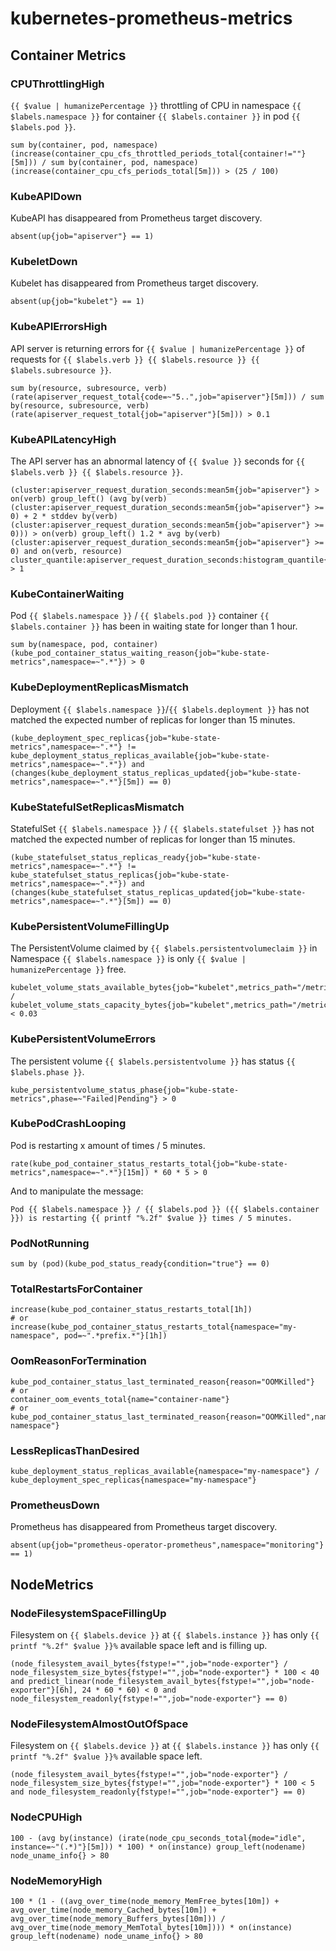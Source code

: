 # kubernetes-prometheus-metrics

## Container Metrics

### CPUThrottlingHigh

`{{ $value | humanizePercentage }}` throttling of CPU in namespace `{{ $labels.namespace }}` for container `{{ $labels.container }}` in pod `{{ $labels.pod }}`.

```
sum by(container, pod, namespace) (increase(container_cpu_cfs_throttled_periods_total{container!=""}[5m])) / sum by(container, pod, namespace) (increase(container_cpu_cfs_periods_total[5m])) > (25 / 100)
```

### KubeAPIDown

KubeAPI has disappeared from Prometheus target discovery.

```
absent(up{job="apiserver"} == 1)
```

### KubeletDown

Kubelet has disappeared from Prometheus target discovery.

```
absent(up{job="kubelet"} == 1)
```

### KubeAPIErrorsHigh

API server is returning errors for `{{ $value | humanizePercentage }}` of requests for `{{ $labels.verb }} {{ $labels.resource }} {{ $labels.subresource }}`.

```
sum by(resource, subresource, verb) (rate(apiserver_request_total{code=~"5..",job="apiserver"}[5m])) / sum by(resource, subresource, verb) (rate(apiserver_request_total{job="apiserver"}[5m])) > 0.1
```

### KubeAPILatencyHigh

The API server has an abnormal latency of `{{ $value }}` seconds for `{{ $labels.verb }} {{ $labels.resource }}`.

```
(cluster:apiserver_request_duration_seconds:mean5m{job="apiserver"} > on(verb) group_left() (avg by(verb) (cluster:apiserver_request_duration_seconds:mean5m{job="apiserver"} >= 0) + 2 * stddev by(verb) (cluster:apiserver_request_duration_seconds:mean5m{job="apiserver"} >= 0))) > on(verb) group_left() 1.2 * avg by(verb) (cluster:apiserver_request_duration_seconds:mean5m{job="apiserver"} >= 0) and on(verb, resource) cluster_quantile:apiserver_request_duration_seconds:histogram_quantile{job="apiserver",quantile="0.99"} > 1
```

### KubeContainerWaiting

Pod `{{ $labels.namespace }}` / `{{ $labels.pod }}` container `{{ $labels.container }}` has been in waiting state for longer than 1 hour.

```
sum by(namespace, pod, container) (kube_pod_container_status_waiting_reason{job="kube-state-metrics",namespace=~".*"}) > 0
```

### KubeDeploymentReplicasMismatch

Deployment `{{ $labels.namespace }}`/`{{ $labels.deployment }}` has not matched the expected number of replicas for longer than 15 minutes.

```
(kube_deployment_spec_replicas{job="kube-state-metrics",namespace=~".*"} != kube_deployment_status_replicas_available{job="kube-state-metrics",namespace=~".*"}) and (changes(kube_deployment_status_replicas_updated{job="kube-state-metrics",namespace=~".*"}[5m]) == 0)
```

### KubeStatefulSetReplicasMismatch

StatefulSet `{{ $labels.namespace }}` / `{{ $labels.statefulset }}` has not matched the expected number of replicas for longer than 15 minutes.

```
(kube_statefulset_status_replicas_ready{job="kube-state-metrics",namespace=~".*"} != kube_statefulset_status_replicas{job="kube-state-metrics",namespace=~".*"}) and (changes(kube_statefulset_status_replicas_updated{job="kube-state-metrics",namespace=~".*"}[5m]) == 0)
```

### KubePersistentVolumeFillingUp

The PersistentVolume claimed by `{{ $labels.persistentvolumeclaim }}` in Namespace `{{ $labels.namespace }}` is only `{{ $value | humanizePercentage }}` free.

```
kubelet_volume_stats_available_bytes{job="kubelet",metrics_path="/metrics",namespace=~".*"} / kubelet_volume_stats_capacity_bytes{job="kubelet",metrics_path="/metrics",namespace=~".*"} < 0.03
```

### KubePersistentVolumeErrors

The persistent volume `{{ $labels.persistentvolume }}` has status `{{ $labels.phase }}`.

```
kube_persistentvolume_status_phase{job="kube-state-metrics",phase=~"Failed|Pending"} > 0
```

### KubePodCrashLooping

Pod is restarting x amount of times / 5 minutes.

```
rate(kube_pod_container_status_restarts_total{job="kube-state-metrics",namespace=~".*"}[15m]) * 60 * 5 > 0
```

And to manipulate the message:

```
Pod {{ $labels.namespace }} / {{ $labels.pod }} ({{ $labels.container }}) is restarting {{ printf "%.2f" $value }} times / 5 minutes.
```

### PodNotRunning

```
sum by (pod)(kube_pod_status_ready{condition="true"} == 0)
```

### TotalRestartsForContainer

```
increase(kube_pod_container_status_restarts_total[1h])
# or
increase(kube_pod_container_status_restarts_total{namespace="my-namespace", pod=~".*prefix.*"}[1h])
```

### OomReasonForTermination

```
kube_pod_container_status_last_terminated_reason{reason="OOMKilled"}
# or
container_oom_events_total{name="container-name"}
# or
kube_pod_container_status_last_terminated_reason{reason="OOMKilled",namespace="my-namespace"}
```

### LessReplicasThanDesired

```
kube_deployment_status_replicas_available{namespace="my-namespace"} / kube_deployment_spec_replicas{namespace="my-namespace"}
```

### PrometheusDown

Prometheus has disappeared from Prometheus target discovery.

```
absent(up{job="prometheus-operator-prometheus",namespace="monitoring"} == 1)
```

## NodeMetrics

### NodeFilesystemSpaceFillingUp

Filesystem on `{{ $labels.device }}` at `{{ $labels.instance }}` has only `{{ printf "%.2f" $value }}%` available space left and is filling up.

```
(node_filesystem_avail_bytes{fstype!="",job="node-exporter"} / node_filesystem_size_bytes{fstype!="",job="node-exporter"} * 100 < 40 and predict_linear(node_filesystem_avail_bytes{fstype!="",job="node-exporter"}[6h], 24 * 60 * 60) < 0 and node_filesystem_readonly{fstype!="",job="node-exporter"} == 0)
```

### NodeFilesystemAlmostOutOfSpace

Filesystem on `{{ $labels.device }}` at `{{ $labels.instance }}` has only `{{ printf "%.2f" $value }}%` available space left.

```
(node_filesystem_avail_bytes{fstype!="",job="node-exporter"} / node_filesystem_size_bytes{fstype!="",job="node-exporter"} * 100 < 5 and node_filesystem_readonly{fstype!="",job="node-exporter"} == 0)
```

### NodeCPUHigh

```
100 - (avg by(instance) (irate(node_cpu_seconds_total{mode="idle", instance=~"(.*)"}[5m])) * 100) * on(instance) group_left(nodename) node_uname_info{} > 80
```

### NodeMemoryHigh

```
100 * (1 - ((avg_over_time(node_memory_MemFree_bytes[10m]) + avg_over_time(node_memory_Cached_bytes[10m]) + avg_over_time(node_memory_Buffers_bytes[10m])) / avg_over_time(node_memory_MemTotal_bytes[10m]))) * on(instance) group_left(nodename) node_uname_info{} > 80
```
